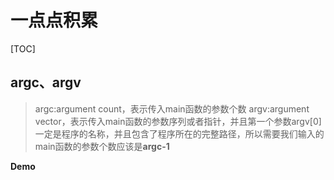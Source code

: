 # 一点点积累

[TOC]

## argc、argv
> argc:argument count，表示传入main函数的参数个数
> argv:argument vector，表示传入main函数的参数序列或者指针，并且第一个参数argv[0]一定是程序的名称，并且包含了程序所在的完整路径，所以需要我们输入的main函数的参数个数应该是**argc-1**

**Demo**

